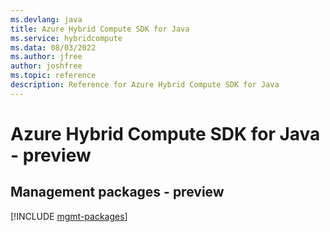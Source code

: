 ```yaml
---
ms.devlang: java
title: Azure Hybrid Compute SDK for Java
ms.service: hybridcompute
ms.data: 08/03/2022
ms.author: jfree
author: joshfree
ms.topic: reference
description: Reference for Azure Hybrid Compute SDK for Java
---
```

# Azure Hybrid Compute SDK for Java - preview

## Management packages - preview
[!INCLUDE [mgmt-packages](hybrid-compute-mgmt-index.md)]